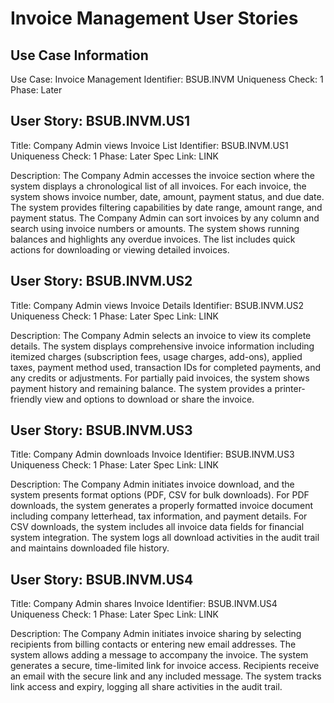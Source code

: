 # Invoice Management User Stories

## Use Case Information
Use Case: Invoice Management
Identifier: BSUB.INVM
Uniqueness Check: 1
Phase: Later

## User Story: BSUB.INVM.US1
Title: Company Admin views Invoice List
Identifier: BSUB.INVM.US1
Uniqueness Check: 1
Phase: Later
Spec Link: LINK

Description:
The Company Admin accesses the invoice section where the system displays a chronological list of all invoices. For each invoice, the system shows invoice number, date, amount, payment status, and due date. The system provides filtering capabilities by date range, amount range, and payment status. The Company Admin can sort invoices by any column and search using invoice numbers or amounts. The system shows running balances and highlights any overdue invoices. The list includes quick actions for downloading or viewing detailed invoices.

## User Story: BSUB.INVM.US2
Title: Company Admin views Invoice Details
Identifier: BSUB.INVM.US2
Uniqueness Check: 1
Phase: Later
Spec Link: LINK

Description:
The Company Admin selects an invoice to view its complete details. The system displays comprehensive invoice information including itemized charges (subscription fees, usage charges, add-ons), applied taxes, payment method used, transaction IDs for completed payments, and any credits or adjustments. For partially paid invoices, the system shows payment history and remaining balance. The system provides a printer-friendly view and options to download or share the invoice.

## User Story: BSUB.INVM.US3
Title: Company Admin downloads Invoice
Identifier: BSUB.INVM.US3
Uniqueness Check: 1
Phase: Later
Spec Link: LINK

Description:
The Company Admin initiates invoice download, and the system presents format options (PDF, CSV for bulk downloads). For PDF downloads, the system generates a properly formatted invoice document including company letterhead, tax information, and payment details. For CSV downloads, the system includes all invoice data fields for financial system integration. The system logs all download activities in the audit trail and maintains downloaded file history.

## User Story: BSUB.INVM.US4
Title: Company Admin shares Invoice
Identifier: BSUB.INVM.US4
Uniqueness Check: 1
Phase: Later
Spec Link: LINK

Description:
The Company Admin initiates invoice sharing by selecting recipients from billing contacts or entering new email addresses. The system allows adding a message to accompany the invoice. The system generates a secure, time-limited link for invoice access. Recipients receive an email with the secure link and any included message. The system tracks link access and expiry, logging all share activities in the audit trail.